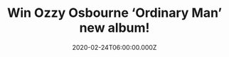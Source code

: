 ---
campaign-uuid: "c-e99affd7-6d19-46d6-88a8-ad3b744675ab"
type: "Competition"
category: "Music"
date: "2020-02-24T06:00:00.000Z"
end-date: "2020-03-24T23:59:00.000Z"
disable-form: false
is_promoted: false
has_entry_page: true
title: "Win Ozzy Osbourne ‘Ordinary Man’ new album!"
competition-description: "<p>We have on our hands the twelfth solo studio album by\
  \ the legendary British heavy metal singer Ozzy Osbourne: ‘Ordinary Man’ and we\
  \ are giving away a copy to YOU!</p>\n<p>Click below for chance to win.</p>\n"
hero-header: "Win Ozzy Osbourne ‘Ordinary Man’ new album!"
terms-confirmation: "N/A"
banner-img: "https://assets.expresslyapp.com/asset-e7c2c6c7-908e-4e8d-868c-944388cde27f.jpg"
logo-left-href: "http://club.expressly.io"
logo-left-image: "https://assets.expresslyapp.com/asset-297ae4a0-5a8b-472b-8cd9-723cd9924aa3.jpg"
logo-left-title: "Expressly Club"
bg-image-hero: "https://assets.expresslyapp.com/asset-3ceb804c-33b5-4b82-aec4-1f956b074d93.jpg"
bg-image-first: "https://assets.expresslyapp.com/asset-0fb8cc67-0867-4be7-a1d9-846f705797a0.jpg"
section1-content: "<p>’Ordinary Man’ is the twelfth solo studio album by the legendary\
  \ British heavy metal singer Ozzy Osbourne. His first album since 2010's ‘Scream’\
  .</p>\n<p>This new one includes the singles 'Under the Graveyard', 'Straight to\
  \ Hell' and the title track, which features Elton John. Also, the American rapper\
  \ and singer Post Malone features on the tracks 'It's a Raid' and 'Take What You\
  \ Want'.</p>\n<p>Think no more and enter below for a chance to take it home with\
  \ you.</p>\n<p>Good luck!</p>\n"
entry-title: "Win Ozzy Osbourne ‘Ordinary Man’ new album!"
entry-content: "<p>Enter the draw to win Ozzy Osbourne ‘Ordinary Man’ new album by\
  \ completing the form below before 23:59 on the 24th of March 2020.</p>\n"
has-winner: false
prize-description: "Ozzy Osbourne ‘Ordinary Man’ new album"
special-conditions: "Multiple entries are allowed up to one every day.\r\n\r\nThis\
  \ competition is also available on: https://aaa.nme.com/competitions/ozzy-osbourne-ordinary-man"
country-restrictions:
- "GB"
---